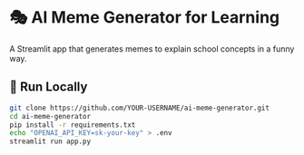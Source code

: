 # 🎭 AI Meme Generator for Learning

A Streamlit app that generates memes to explain school concepts in a funny way.

## 🚀 Run Locally
```bash
git clone https://github.com/YOUR-USERNAME/ai-meme-generator.git
cd ai-meme-generator
pip install -r requirements.txt
echo "OPENAI_API_KEY=sk-your-key" > .env
streamlit run app.py
